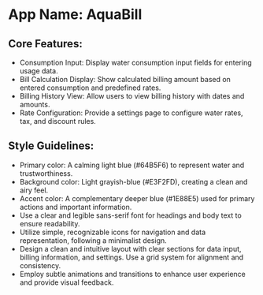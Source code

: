 # **App Name**: AquaBill

## Core Features:

- Consumption Input: Display water consumption input fields for entering usage data.
- Bill Calculation Display: Show calculated billing amount based on entered consumption and predefined rates.
- Billing History View: Allow users to view billing history with dates and amounts.
- Rate Configuration: Provide a settings page to configure water rates, tax, and discount rules.

## Style Guidelines:

- Primary color: A calming light blue (#64B5F6) to represent water and trustworthiness.
- Background color: Light grayish-blue (#E3F2FD), creating a clean and airy feel.
- Accent color: A complementary deeper blue (#1E88E5) used for primary actions and important information.
- Use a clear and legible sans-serif font for headings and body text to ensure readability.
- Utilize simple, recognizable icons for navigation and data representation, following a minimalist design.
- Design a clean and intuitive layout with clear sections for data input, billing information, and settings.  Use a grid system for alignment and consistency.
- Employ subtle animations and transitions to enhance user experience and provide visual feedback.